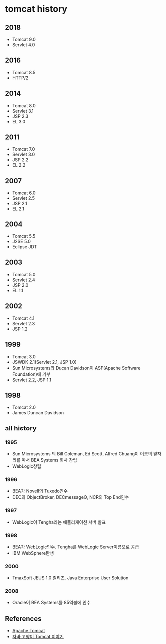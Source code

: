 # tomcat history

## 2018
* Tomcat 9.0
* Servlet 4.0

## 2016
* Tomcat 8.5
* HTTP/2

## 2014
* Tomcat 8.0
* Servlet 3.1
* JSP 2.3
* EL 3.0

## 2011
* Tomcat 7.0
* Servlet 3.0
* JSP 2.2
* EL 2.2

## 2007
* Tomcat 6.0
* Servlet 2.5
* JSP 2.1
* EL 2.1

## 2004
* Tomcat 5.5
* J2SE 5.0
* Eclipse JDT

## 2003
* Tomcat 5.0
* Servlet 2.4
* JSP 2.0
* EL 1.1

## 2002
* Tomcat 4.1
* Servlet 2.3
* JSP 1.2

## 1999
* Tomcat 3.0
* JSWDK 2.1(Servlet 2.1, JSP 1.0) 
* Sun Microsystems와 Ducan Davidson이 ASF(Apache Software Foundation)에 기부
* Servlet 2.2, JSP 1.1

## 1998
* Tomcat 2.0
* James Duncan Davidson

## all history
### 1995
* Sun Microsystems 의 Bill Coleman, Ed Scott, Alfred Chuang이 이름의 앞자리를 따서 BEA Systems 회사 창립
* WebLogic창립

### 1996
* BEA가 Novell의 Tuxedo인수
* DEC의 ObjectBroker, DECmessageQ, NCR의 Top End인수

### 1997
* WebLogic이 Tengha라는 애플리케이션 서버 발표

### 1998
* BEA가 WebLogic인수. Tengha를 WebLogic Server이름으로 공급
* IBM WebSphere탄생

### 2000
* TmaxSoft JEUS 1.0 릴리즈. Java Enterprise User Solution

### 2008
* Oracle이 BEA Systems를 85억불에 인수


## References
* [Apache Tomcat](https://en.wikipedia.org/wiki/Apache_Tomcat)
* [자바 고양이 Tomcat 이야기](http://www.yes24.com/Product/goods/44362868)
